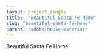 ```yaml
---
layout: project_single
title:  "Beautiful Santa Fe Home"
slug: "beautiful-santa-fe-home"
parent: "adobe-house-exterior"
---
```

Beautiful Santa Fe Home